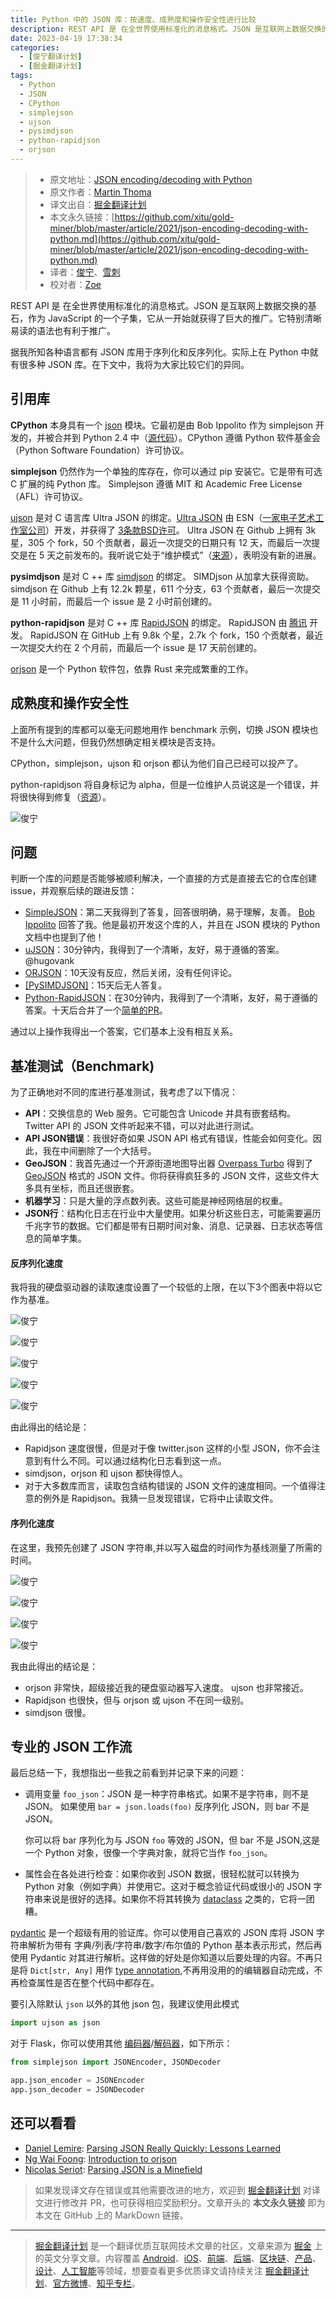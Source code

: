 ```yaml
---
title: Python 中的 JSON 库：按速度、成熟度和操作安全性进行比较
description: REST API 是 在全世界使用标准化的消息格式。JSON 是互联网上数据交换的基石，作为 JavaScript 的一个子集，它从一开始就获得了巨大的推广。它特别清晰易读的语法也有利于推广。
date: 2023-04-19 17:38:34
categories:
  - [俊宁翻译计划]
  - [掘金翻译计划]
tags:
  - Python
  - JSON
  - CPython
  - simplejson
  - ujson
  - pysimdjson
  - python-rapidjson
  - orjson
---
```


> * 原文地址：[JSON encoding/decoding with Python](https://levelup.gitconnected.com/json-encoding-decoding-with-python-62a2cae63a6a)
> * 原文作者：[Martin Thoma](https://medium.com/@martinthoma)
> * 译文出自：[掘金翻译计划](https://github.com/xitu/gold-miner)
> * 本文永久链接：[https://github.com/xitu/gold-miner/blob/master/article/2021/json-encoding-decoding-with-python.md](https://github.com/xitu/gold-miner/blob/master/article/2021/json-encoding-decoding-with-python.md)
> * 译者：[俊宁](https://github.com/youngjuning)、[雪刺](https://github.com/a651092254)
> * 校对者：[Zoe](https://github.com/husiyu)

REST API 是 在全世界使用标准化的消息格式。JSON 是互联网上数据交换的基石，作为 JavaScript 的一个子集，它从一开始就获得了巨大的推广。它特别清晰易读的语法也有利于推广。

据我所知各种语言都有 JSON 库用于序列化和反序列化。实际上在 Python 中就有很多种 JSON 库。在下文中，我将为大家比较它们的异同。

## 引用库

**CPython** 本身具有一个 [json](https://docs.python.org/3/library/json.html) 模块。它最初是由 Bob Ippolito 作为 simplejson 开发的，并被合并到 Python 2.4 中（[源代码](https://docs.python.org/3/whatsnew/2.6.html#the-json-module-javascript-object-notation)）。CPython 遵循 Python 软件基金会（Python Software Foundation）许可协议。

**simplejson** 仍然作为一个单独的库存在，你可以通过 pip 安装它。它是带有可选 C 扩展的纯 Python 库。 Simplejson 遵循 MIT 和 Academic Free License（AFL）许可协议。

[ujson](https://pypi.org/project/ujson/) 是对 C 语言库 Ultra JSON 的绑定。[Ultra JSON](https://github.com/ultrajson/ultrajson) 由 ESN（[一家电子艺术工作室公司](https://techcrunch.com/2012/09/26/electronic-arts-buys-online-gaming-development-studio-esn/)）开发，并获得了 [3条款BSD许可](https://tldrlegal.com/license/bsd-3-clause-license-(revised))。 Ultra JSON 在 Github 上拥有 3k 星，305 个 fork，50 个贡献者，最近一次提交的日期只有 12 天，而最后一次提交是在 5 天之前发布的。我听说它处于“维护模式”（[来源](https://github.com/ultrajson/ultrajson/issues/428#issuecomment-699456053)），表明没有新的进展。

**pysimdjson** 是对 C ++ 库 [simdjson](https://github.com/simdjson/simdjson) 的绑定。 SIMDjson 从加拿大获得资助。simdjson 在 Github 上有 12.2k 颗星，611 个分支，63 个贡献者，最后一次提交是 11 小时前，而最后一个 issue 是 2 小时前创建的。

**python-rapidjson** 是对 C ++ 库 [RapidJSON](https://github.com/Tencent/rapidjson) 的绑定。 RapidJSON 由 [腾讯](https://en.wikipedia.org/wiki/Tencent) 开发。 RapidJSON 在 GitHub 上有 9.8k 个星，2.7k 个 fork，150 个贡献者，最近一次提交大约在 2 个月前，而最后一个 issue 是 17 天前创建的。

[orjson](https://pypi.org/project/orjson/) 是一个 Python 软件包，依靠 Rust 来完成繁重的工作。

## 成熟度和操作安全性

上面所有提到的库都可以毫无问题地用作 benchmark 示例，切换 JSON 模块也不是什么大问题，但我仍然想确定相关模块是否支持。

CPython，simplejson，ujson 和 orjson 都认为他们自己已经可以投产了。

python-rapidjson 将自身标记为 alpha，但是一位维护人员说这是一个错误，并将很快得到修复（[资源](https://github.com/python-rapidjson/python-rapidjson/issues/140#issuecomment-699475354)）。

![俊宁](https://p3-juejin.byteimg.com/tos-cn-i-k3u1fbpfcp/7c990d034af342a8ba240e887ae86270~tplv-k3u1fbpfcp-zoom-1.image)

## 问题

判断一个库的问题是否能够被顺利解决，一个直接的方式是直接去它的仓库创建 issue，并观察后续的跟进反馈：

- [SimpleJSON](https://github.com/simplejson/simplejson/issues/267)：第二天我得到了答复，回答很明确，易于理解，友善。 [Bob Ippolito](https://github.com/xitu/gold-miner/blob/master/article/2021/undefined) 回答了我。他是最初开发这个库的人，并且在 JSON 模块的 Python 文档中也提到了他！
- [uJSON](https://github.com/ultrajson/ultrajson/issues/428)：30分钟内，我得到了一个清晰，友好，易于遵循的答案。 @hugovank
- [ORJSON](https://github.com/ijl/orjson/issues/127)：10天没有反应，然后关闭，没有任何评论。
- [[PySIMDJSON]](https://github.com/TkTech/pysimdjson/issues/54)：15天后无人答复。
- [Python-RapidJSON](https://github.com/python-rapidjson/python-rapidjson/issues/140)：在30分钟内，我得到了一个清晰，友好，易于遵循的答案。十天后合并了一个[简单的PR](https://github.com/python-rapidjson/python-rapidjson/pull/143)。

通过以上操作我得出一个答案，它们基本上没有相互关系。

## 基准测试（Benchmark)

为了正确地对不同的库进行基准测试，我考虑了以下情况：

- **API**：交换信息的 Web 服务。它可能包含 Unicode 并具有嵌套结构。 Twitter API 的 JSON 文件听起来不错，可以对此进行测试。
- **API JSON错误**：我很好奇如果 JSON API 格式有错误，性能会如何变化。因此，我在中间删除了一个大括号。
- **GeoJSON**：我首先通过一个开源街道地图导出器 [Overpass Turbo](https://overpass-turbo.eu/) 得到了 [GeoJSON](https://en.wikipedia.org/wiki/GeoJSON) 格式的 JSON 文件。你将获得疯狂多的 JSON 文件，这些文件大多具有坐标，而且还很嵌套。
- **机器学习**：只是大量的浮点数列表。这些可能是神经网络层的权重。
- **JSON行**：结构化日志在行业中大量使用。如果分析这些日志，可能需要遍历千兆字节的数据。它们都是带有日期时间对象、消息、记录器、日志状态等信息的简单字集。

#### 反序列化速度

我将我的硬盘驱动器的读取速度设置了一个较低的上限，在以下3个图表中将以它作为基准。

![俊宁](https://i.loli.net/2021/03/26/ypSPNaJseM24WZL.png)

![俊宁](https://p3-juejin.byteimg.com/tos-cn-i-k3u1fbpfcp/e8f138e2304c45c886374ac04f8fff52~tplv-k3u1fbpfcp-zoom-1.image)

![俊宁](https://p3-juejin.byteimg.com/tos-cn-i-k3u1fbpfcp/a681aacfe9e34a6a9fbe808f1b9a8c94~tplv-k3u1fbpfcp-zoom-1.image)

![俊宁](https://p3-juejin.byteimg.com/tos-cn-i-k3u1fbpfcp/fa658530b4224ef5909984ad9a818632~tplv-k3u1fbpfcp-zoom-1.image)

![俊宁](https://p3-juejin.byteimg.com/tos-cn-i-k3u1fbpfcp/ec272cb068f54f67b2233426d83e29fd~tplv-k3u1fbpfcp-zoom-1.image)

由此得出的结论是：

- Rapidjson 速度很慢，但是对于像 twitter.json 这样的小型 JSON，你不会注意到有什么不同。可以通过结构化日志看到这一点。
- simdjson，orjson 和 ujson 都快得惊人。
- 对于大多数库而言，读取包含结构错误的 JSON 文件的速度相同。一个值得注意的例外是 Rapidjson。我猜一旦发现错误，它将中止读取文件。

#### 序列化速度

在这里，我预先创建了 JSON 字符串,并以写入磁盘的时间作为基线测量了所需的时间。

![俊宁](https://p3-juejin.byteimg.com/tos-cn-i-k3u1fbpfcp/a6c6caa82b8b454caf79534eacc0f4f3~tplv-k3u1fbpfcp-zoom-1.image)

![俊宁](https://p3-juejin.byteimg.com/tos-cn-i-k3u1fbpfcp/5e3665d926b5418eaa07f45893f5bb74~tplv-k3u1fbpfcp-zoom-1.image)

![俊宁](https://p3-juejin.byteimg.com/tos-cn-i-k3u1fbpfcp/8873d330493747f7906649e5af6c6c6f~tplv-k3u1fbpfcp-zoom-1.image)

![俊宁](https://p3-juejin.byteimg.com/tos-cn-i-k3u1fbpfcp/fcc5c29d33cd43939ec6d8ae860f26ee~tplv-k3u1fbpfcp-zoom-1.image)

我由此得出的结论是：

- orjson 非常快，超级接近我的硬盘驱动器写入速度。 ujson 也非常接近。
- Rapidjson 也很快，但与 orjson 或 ujson 不在同一级别。
- simdjson 很慢。

## 专业的 JSON 工作流

最后总结一下，我想指出一些我之前看到并记录下来的问题：

- 调用变量 `foo_json`：JSON 是一种字符串格式。如果不是字符串，则不是 JSON。
  如果使用 `bar = json.loads(foo)` 反序列化 JSON，则 bar 不是 JSON。

  你可以将 bar 序列化为与 JSON `foo` 等效的 JSON，但 bar 不是 JSON,这是一个 Python 对象，很像一个字典对象，就将它当作 `foo_json`。
- 属性会在各处进行检查：如果你收到 JSON 数据，很轻松就可以转换为 Python 对象（例如字典）并使用它。这对于概念验证代码或很小的 JSON 字符串来说是很好的选择。如果你不将其转换为 [dataclass](https://docs.python.org/3/library/dataclasses.html) 之类的，它将一团糟。

[pydantic](https://github.com/samuelcolvin/pydantic) 是一个超级有用的验证库。你可以使用自己喜欢的 JSON 库将 JSON 字符串解析为带有 字典/列表/字符串/数字/布尔值的 Python 基本表示形式，然后再使用 Pydantic 对其进行解析。这样做的好处是你知道以后要处理的内容。不再只是将 `Dict[str, Any]` 用作 [type annotation](https://medium.com/analytics-vidhya/type-annotations-in-python-3-8-3b401384403d),不再用没用的的编辑器自动完成，不再检查属性是否在整个代码中都存在。

要引入除默认 `json` 以外的其他 json 包，我建议使用此模式

```python
import ujson as json
```

对于 Flask，你可以使用其他 [编码器](https://flask.palletsprojects.com/en/1.1.x/api/#flask.json.JSONEncoder)/[解码器](https://flask.palletsprojects.com/en/1.1.x/api/#flask.json.JSONDecoder)，如下所示：

```python
from simplejson import JSONEncoder, JSONDecoder

app.json_encoder = JSONEncoder
app.json_decoder = JSONDecoder
```

## 还可以看看

- [Daniel Lemire](https://github.com/xitu/gold-miner/blob/master/article/2021/undefined): [Parsing JSON Really Quickly: Lessons Learned](https://www.youtube.com/watch?v=wlvKAT7SZIQ)
- [Ng Wai Foong](https://github.com/xitu/gold-miner/blob/master/article/2021/undefined): [Introduction to orjson](https://levelup.gitconnected.com/introduction-to-orjson-3d06dde79208)
- [Nicolas Seriot](https://github.com/xitu/gold-miner/blob/master/article/2021/undefined): [Parsing JSON is a Minefield](http://seriot.ch/parsing_json.php)

> 如果发现译文存在错误或其他需要改进的地方，欢迎到 [掘金翻译计划](https://github.com/xitu/gold-miner) 对译文进行修改并 PR，也可获得相应奖励积分。文章开头的 **本文永久链接** 即为本文在 GitHub 上的 MarkDown 链接。

---

> [掘金翻译计划](https://github.com/xitu/gold-miner) 是一个翻译优质互联网技术文章的社区，文章来源为 [掘金](https://juejin.im) 上的英文分享文章。内容覆盖 [Android](https://github.com/xitu/gold-miner#android)、[iOS](https://github.com/xitu/gold-miner#ios)、[前端](https://github.com/xitu/gold-miner#前端)、[后端](https://github.com/xitu/gold-miner#后端)、[区块链](https://github.com/xitu/gold-miner#区块链)、[产品](https://github.com/xitu/gold-miner#产品)、[设计](https://github.com/xitu/gold-miner#设计)、[人工智能](https://github.com/xitu/gold-miner#人工智能)等领域，想要查看更多优质译文请持续关注 [掘金翻译计划](https://github.com/xitu/gold-miner)、[官方微博](http://weibo.com/juejinfanyi)、[知乎专栏](https://zhuanlan.zhihu.com/juejinfanyi)。
